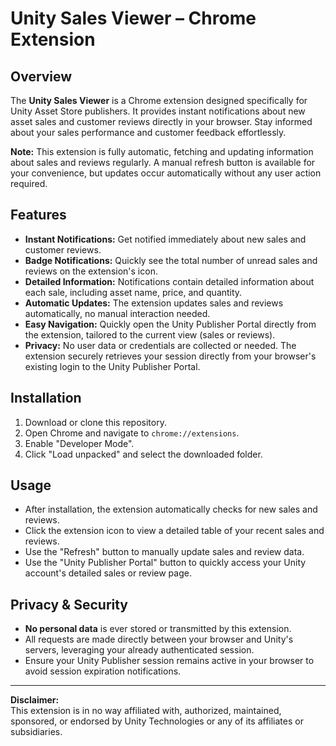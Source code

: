# Unity Sales Viewer – Chrome Extension

## Overview
The **Unity Sales Viewer** is a Chrome extension designed specifically for Unity Asset Store publishers. It provides instant notifications about new asset sales and customer reviews directly in your browser. Stay informed about your sales performance and customer feedback effortlessly.

**Note:** This extension is fully automatic, fetching and updating information about sales and reviews regularly. A manual refresh button is available for your convenience, but updates occur automatically without any user action required.

## Features
- **Instant Notifications:** Get notified immediately about new sales and customer reviews.
- **Badge Notifications:** Quickly see the total number of unread sales and reviews on the extension's icon.
- **Detailed Information:** Notifications contain detailed information about each sale, including asset name, price, and quantity.
- **Automatic Updates:** The extension updates sales and reviews automatically, no manual interaction needed.
- **Easy Navigation:** Quickly open the Unity Publisher Portal directly from the extension, tailored to the current view (sales or reviews).
- **Privacy:** No user data or credentials are collected or needed. The extension securely retrieves your session directly from your browser's existing login to the Unity Publisher Portal.

## Installation
1. Download or clone this repository.
2. Open Chrome and navigate to `chrome://extensions`.
3. Enable "Developer Mode".
4. Click "Load unpacked" and select the downloaded folder.

## Usage
- After installation, the extension automatically checks for new sales and reviews.
- Click the extension icon to view a detailed table of your recent sales and reviews.
- Use the "Refresh" button to manually update sales and review data.
- Use the "Unity Publisher Portal" button to quickly access your Unity account's detailed sales or review page.

## Privacy & Security
- **No personal data** is ever stored or transmitted by this extension.
- All requests are made directly between your browser and Unity's servers, leveraging your already authenticated session.
- Ensure your Unity Publisher session remains active in your browser to avoid session expiration notifications.

---

**Disclaimer:**  
This extension is in no way affiliated with, authorized, maintained, sponsored, or endorsed by Unity Technologies or any of its affiliates or subsidiaries.

